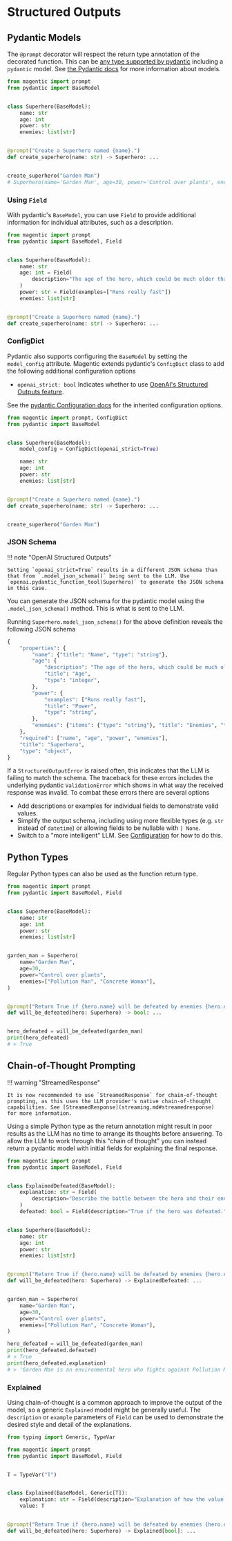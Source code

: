 # Structured Outputs

## Pydantic Models

The `@prompt` decorator will respect the return type annotation of the decorated function. This can be [any type supported by pydantic](https://docs.pydantic.dev/latest/usage/types/types/) including a `pydantic` model. See [the Pydantic docs](https://docs.pydantic.dev/latest/concepts/models/) for more information about models.

```python
from magentic import prompt
from pydantic import BaseModel


class Superhero(BaseModel):
    name: str
    age: int
    power: str
    enemies: list[str]


@prompt("Create a Superhero named {name}.")
def create_superhero(name: str) -> Superhero: ...


create_superhero("Garden Man")
# Superhero(name='Garden Man', age=30, power='Control over plants', enemies=['Pollution Man', 'Concrete Woman'])
```

### Using `Field`

With pydantic's `BaseModel`, you can use `Field` to provide additional information for individual attributes, such as a description.

```python hl_lines="7-10"
from magentic import prompt
from pydantic import BaseModel, Field


class Superhero(BaseModel):
    name: str
    age: int = Field(
        description="The age of the hero, which could be much older than humans."
    )
    power: str = Field(examples=["Runs really fast"])
    enemies: list[str]


@prompt("Create a Superhero named {name}.")
def create_superhero(name: str) -> Superhero: ...
```

### ConfigDict

Pydantic also supports configuring the `BaseModel` by setting the `model_config` attribute. Magentic extends pydantic's `ConfigDict` class to add the following additional configuration options

- `openai_strict: bool` Indicates whether to use [OpenAI's Structured Outputs feature](https://platform.openai.com/docs/guides/structured-outputs/introduction).

See the [pydantic Configuration docs](https://docs.pydantic.dev/latest/api/config/) for the inherited configuration options.

```python hl_lines="1 6"
from magentic import prompt, ConfigDict
from pydantic import BaseModel


class Superhero(BaseModel):
    model_config = ConfigDict(openai_strict=True)

    name: str
    age: int
    power: str
    enemies: list[str]


@prompt("Create a Superhero named {name}.")
def create_superhero(name: str) -> Superhero: ...


create_superhero("Garden Man")
```

### JSON Schema

!!! note "OpenAI Structured Outputs"

    Setting `openai_strict=True` results in a different JSON schema than that from `.model_json_schema()` being sent to the LLM. Use `openai.pydantic_function_tool(Superhero)` to generate the JSON schema in this case.

You can generate the JSON schema for the pydantic model using the `.model_json_schema()` method. This is what is sent to the LLM.

Running `Superhero.model_json_schema()` for the above definition reveals the following JSON schema

```python
{
    "properties": {
        "name": {"title": "Name", "type": "string"},
        "age": {
            "description": "The age of the hero, which could be much older than humans.",
            "title": "Age",
            "type": "integer",
        },
        "power": {
            "examples": ["Runs really fast"],
            "title": "Power",
            "type": "string",
        },
        "enemies": {"items": {"type": "string"}, "title": "Enemies", "type": "array"},
    },
    "required": ["name", "age", "power", "enemies"],
    "title": "Superhero",
    "type": "object",
}
```

If a `StructuredOutputError` is raised often, this indicates that the LLM is failing to match the schema. The traceback for these errors includes the underlying pydantic `ValidationError` which shows in what way the received response was invalid. To combat these errors there are several options

- Add descriptions or examples for individual fields to demonstrate valid values.
- Simplify the output schema, including using more flexible types (e.g. `str` instead of `datetime`) or allowing fields to be nullable with `| None`.
- Switch to a "more intelligent" LLM. See [Configuration](configuration.md) for how to do this.

## Python Types

Regular Python types can also be used as the function return type.

```python
from magentic import prompt
from pydantic import BaseModel, Field


class Superhero(BaseModel):
    name: str
    age: int
    power: str
    enemies: list[str]


garden_man = Superhero(
    name="Garden Man",
    age=30,
    power="Control over plants",
    enemies=["Pollution Man", "Concrete Woman"],
)


@prompt("Return True if {hero.name} will be defeated by enemies {hero.enemies}")
def will_be_defeated(hero: Superhero) -> bool: ...


hero_defeated = will_be_defeated(garden_man)
print(hero_defeated)
# > True
```

## Chain-of-Thought Prompting

!!! warning "StreamedResponse"

    It is now recommended to use `StreamedResponse` for chain-of-thought prompting, as this uses the LLM provider's native chain-of-thought capabilities. See [StreamedResponse](streaming.md#streamedresponse) for more information.

Using a simple Python type as the return annotation might result in poor results as the LLM has no time to arrange its thoughts before answering. To allow the LLM to work through this "chain of thought" you can instead return a pydantic model with initial fields for explaining the final response.

```python hl_lines="5-9 20"
from magentic import prompt
from pydantic import BaseModel, Field


class ExplainedDefeated(BaseModel):
    explanation: str = Field(
        description="Describe the battle between the hero and their enemy."
    )
    defeated: bool = Field(description="True if the hero was defeated.")


class Superhero(BaseModel):
    name: str
    age: int
    power: str
    enemies: list[str]


@prompt("Return True if {hero.name} will be defeated by enemies {hero.enemies}")
def will_be_defeated(hero: Superhero) -> ExplainedDefeated: ...


garden_man = Superhero(
    name="Garden Man",
    age=30,
    power="Control over plants",
    enemies=["Pollution Man", "Concrete Woman"],
)

hero_defeated = will_be_defeated(garden_man)
print(hero_defeated.defeated)
# > True
print(hero_defeated.explanation)
# > 'Garden Man is an environmental hero who fights against Pollution Man ...'
```

### Explained

Using chain-of-thought is a common approach to improve the output of the model, so a generic `Explained` model might be generally useful. The `description` or `example` parameters of `Field` can be used to demonstrate the desired style and detail of the explanations.

```python
from typing import Generic, TypeVar

from magentic import prompt
from pydantic import BaseModel, Field


T = TypeVar("T")


class Explained(BaseModel, Generic[T]):
    explanation: str = Field(description="Explanation of how the value was determined.")
    value: T


@prompt("Return True if {hero.name} will be defeated by enemies {hero.enemies}")
def will_be_defeated(hero: Superhero) -> Explained[bool]: ...
```
